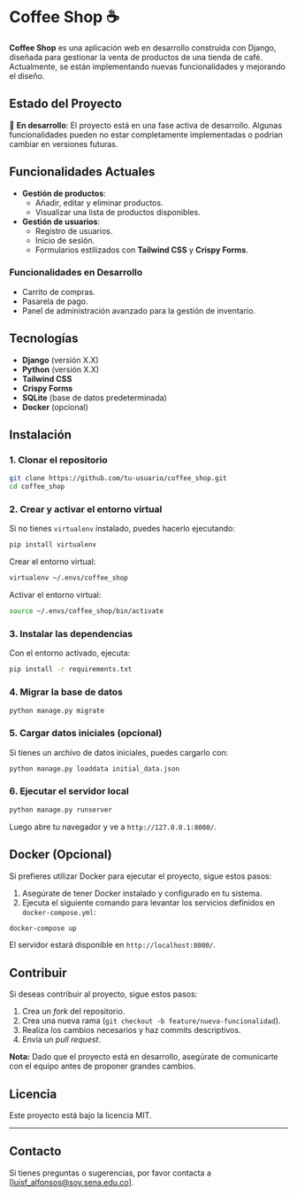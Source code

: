 # Coffee Shop ☕️

**Coffee Shop** es una aplicación web en desarrollo construida con Django, diseñada para gestionar la venta de productos de una tienda de café. Actualmente, se están implementando nuevas funcionalidades y mejorando el diseño.

## Estado del Proyecto

🚧 **En desarrollo**: El proyecto está en una fase activa de desarrollo. Algunas funcionalidades pueden no estar completamente implementadas o podrían cambiar en versiones futuras.

## Funcionalidades Actuales

- **Gestión de productos**:
  - Añadir, editar y eliminar productos.
  - Visualizar una lista de productos disponibles.
- **Gestión de usuarios**:
  - Registro de usuarios.
  - Inicio de sesión.
  - Formularios estilizados con **Tailwind CSS** y **Crispy Forms**.

### Funcionalidades en Desarrollo

- Carrito de compras.
- Pasarela de pago.
- Panel de administración avanzado para la gestión de inventario.

## Tecnologías

- **Django** (versión X.X)
- **Python** (versión X.X)
- **Tailwind CSS**
- **Crispy Forms**
- **SQLite** (base de datos predeterminada)
- **Docker** (opcional)

## Instalación

### 1. Clonar el repositorio

```bash
git clone https://github.com/tu-usuario/coffee_shop.git
cd coffee_shop
```

### 2. Crear y activar el entorno virtual

Si no tienes `virtualenv` instalado, puedes hacerlo ejecutando:

```bash
pip install virtualenv
```

Crear el entorno virtual:

```bash
virtualenv ~/.envs/coffee_shop
```

Activar el entorno virtual:

```bash
source ~/.envs/coffee_shop/bin/activate
```

### 3. Instalar las dependencias

Con el entorno activado, ejecuta:

```bash
pip install -r requirements.txt
```

### 4. Migrar la base de datos

```bash
python manage.py migrate
```

### 5. Cargar datos iniciales (opcional)

Si tienes un archivo de datos iniciales, puedes cargarlo con:

```bash
python manage.py loaddata initial_data.json
```

### 6. Ejecutar el servidor local

```bash
python manage.py runserver
```

Luego abre tu navegador y ve a `http://127.0.0.1:8000/`.

## Docker (Opcional)

Si prefieres utilizar Docker para ejecutar el proyecto, sigue estos pasos:

1. Asegúrate de tener Docker instalado y configurado en tu sistema.
2. Ejecuta el siguiente comando para levantar los servicios definidos en `docker-compose.yml`:

```bash
docker-compose up
```

El servidor estará disponible en `http://localhost:8000/`.

## Contribuir

Si deseas contribuir al proyecto, sigue estos pasos:

1. Crea un *fork* del repositorio.
2. Crea una nueva rama (`git checkout -b feature/nueva-funcionalidad`).
3. Realiza los cambios necesarios y haz commits descriptivos.
4. Envía un *pull request*.

**Nota:** Dado que el proyecto está en desarrollo, asegúrate de comunicarte con el equipo antes de proponer grandes cambios.

## Licencia

Este proyecto está bajo la licencia MIT.

---

## Contacto

Si tienes preguntas o sugerencias, por favor contacta a [luisf_alfonsos@soy.sena.edu.co].


